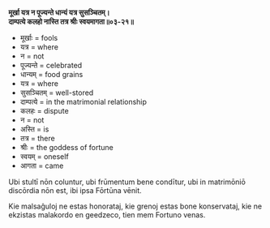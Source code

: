 **मूर्खा यत्र न पूज्यन्ते धान्यं यत्र सुसञ्चितम्।**  
**दाम्पत्ये कलहो नास्ति तत्र श्रीः स्वयमागता॥०३-२१॥**

*   मूर्खाः = fools
*   यत्र = where
*   न = not
*   पूज्यन्ते = celebrated
*   धान्यम् = food grains
*   यत्र = where
*   सुसञ्चितम् = well-stored
*   दाम्पत्ये = in the matrimonial relationship
*   कलहः = dispute
*   न = not
*   अस्ति = is
*   तत्र = there
*   श्रीः = the goddess of fortune
*   स्वयम् = oneself
*   आगता = came

Ubi stultī nōn coluntur, ubi frūmentum bene condītur, ubi in matrimōniō discōrdia nōn est, ibi ipsa Fōrtūna vēnit.

Kie malsaĝuloj ne estas honorataj, kie grenoj estas bone konservataj, kie ne ekzistas malakordo en geedzeco, tien mem Fortuno venas.